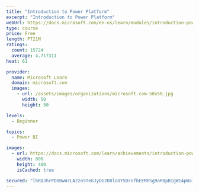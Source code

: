 ```yaml
---
title: "Introduction to Power Platform"
excerpt: "Introduction to Power Platform"
webUrl: https://docs.microsoft.com/en-us/learn/modules/introduction-power-platform/
type: course
price: Free
length: PT21M
ratings:
  count: 15724
  average: 4.717311
heat: 61

provider:
  name: Microsoft Learn
  domain: microsoft.com
  images:
    - url: /assets/images/organizations/microsoft.com-50x50.jpg
      width: 50
      height: 50

levels:
  - Beginner

topics:
  - Power BI

images:
  - url: https://docs.microsoft.com/learn/achievements/introduction-power-platform-social.png
    width: 800
    height: 400
    isCached: true

secured: "lhRDJhrPDXBwW7LA2zn5TeGJyDG2O8loUY5DrnfbEEMhSg9aR0pBIgW14pWaIPiutuxXuJpdNH6Gdmw8qb4WMdGgi28ZDmT0zHzTWrk+w4xeAP5uQv3LC3zQf7ogM8x5HoNvW4upE2r6ms/NbIQ80B4zWrt5hDZjVHgEA4FPl+gCnwUelmay7kYZOHesoyj9c5vSsegSEdns2IrfjY37WJstrRAmMhqqu0BbpPHXZSCgKDUbR/eBWjLnC7IpAAEPbgKVOMi8BcWsXjb0EJmkvnOegIisvyygBqcgXw8X5FLIgYpYjmMu6jLO6BY2aY3yBDf0nmm2YZVduwsMsV40SPsamzuEZCPM/R8ekLN2kgOpKwUP3ashlcZQ54xkUAPIVepdaJ9mtFcYPTvX11nebfiNvtzakz0mAsEvWSXqyFPPjfrKSYEZ15lmZPFqIO+J;tTrtMYtP4kl7XjslWjK+hQ=="
---
```


